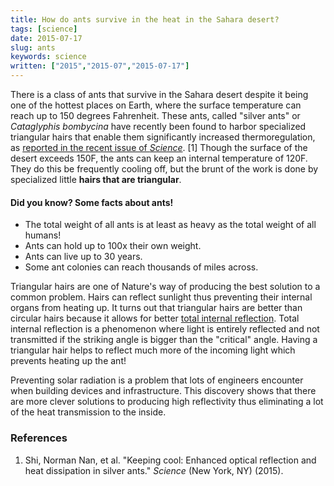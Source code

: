 ```yaml
---
title: How do ants survive in the heat in the Sahara desert?
tags: [science]
date: 2015-07-17
slug: ants
keywords: science
written: ["2015","2015-07","2015-07-17"]
---
```


There is a class of ants that survive in the Sahara desert despite it being one of the hottest places on Earth, where the surface temperature can reach up to 150 degrees Fahrenheit. These ants, called "silver ants" or *Cataglyphis bombycina* have recently been found to harbor specialized triangular hairs that enable them significantly increased thermoregulation, as [reported in the recent issue of *Science*](http://www.sciencemag.org/content/349/6245/298.full). [1] Though the surface of the desert exceeds 150F, the ants can keep an internal temperature of 120F. They do this be frequently cooling off, but the brunt of the work is done by specialized little **hairs that are triangular**. 

<aside>
<h4>Did you know? Some facts about ants!</h4>
<ul>
<li>The total weight of all ants is at least as heavy as the total weight of all humans!</li>
<li>Ants can hold up to 100x their own weight.</li>
<li>Ants can live up to 30 years.</li>
<li>Some ant colonies can reach thousands of miles across.</li>
</ul>
</aside>

Triangular hairs are one of Nature's way of producing the best solution to a common problem. Hairs can reflect sunlight thus preventing their internal organs from heating up. It turns out that triangular hairs are better than circular hairs because it allows for better [total internal reflection](https://en.wikipedia.org/wiki/Total_internal_reflection). Total internal reflection is a phenomenon where light is entirely reflected and not transmitted if the striking angle is bigger than the "critical" angle. Having a triangular hair helps to reflect much more of the incoming light which prevents heating up the ant!

Preventing solar radiation is a problem that lots of engineers encounter when building devices and infrastructure. This discovery shows that there are more clever solutions to producing high reflectivity thus eliminating a lot of the heat transmission to the inside.

### References

1. Shi, Norman Nan, et al. "Keeping cool: Enhanced optical reflection and heat dissipation in silver ants." *Science* (New York, NY) (2015).
